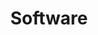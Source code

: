---
title: Software
position: 1.1
type: 
description: Get software data by creating relationships between software nodes
parameters:
  - name:
    content:
content_markdown: |-
  ###### Software is a general classification that can be broken into the following classifications:
  - Software Product
  - Software Version
  - Software Edition
  - Software Release
  
  You can use a combination of the software nodes with relationships to get the data that you specify in your query.
  <br>
  ![API Image](/images/gears.PNG){:class="img-responsive"} <br>
  
left_code_blocks:
  - code_block: |-
      $.ajax({
        "url": "http://api.myapp.com/books/3",
        "type": "DELETE",
        "data": {
          "token": "YOUR_APP_KEY"
        },
        "success": function(data) {
          alert(data);
        }
      });
    title: jQuery
    language: javascript
right_code_blocks:
  - code_block: |2
      Technopedia_id
      Edition
      Edition_Desupported_Flag
      Edition_Order
      URL
      Created_At
      Modified_At
    title: Software Product Attributes
    language: bash
  - code_block: |2-
      [:VENDOR_OF]->(Manufacturer)
    title: Relationships
    language: bash
---